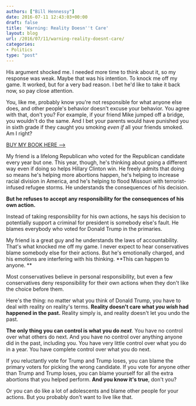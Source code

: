 ```yaml
---
authors: ["Bill Hennessy"]
date: 2016-07-11 12:43:03+00:00
draft: false
title: 'Warning: Reality Doesn''t Care'
layout: blog
url: /2016/07/11/warning-reality-doesnt-care/
categories:
- Politics
type: "post"
---
```


His argument shocked me. I needed more time to think about it, so my response was weak. Maybe that was his intention. To knock me off my game. It worked, but for a very bad reason. I bet he'd like to take it back now, so pay close attention.

You, like me, probably know you're not responsible for what anyone else does, and other people's behavior doesn't excuse your behavior. You agree with that, don't you? For example, if your friend Mike jumped off a bridge, you wouldn't do the same. And I bet your parents would have punished you in sixth grade if they caught you smoking _even if_ all your friends smoked. Am I right?



[BUY MY BOOK HERE -->](https://amzn.to/29CKIO5)



My friend is a lifelong Republican who voted for the Republican candidate every year but one. This year, though, he's thinking about going a different way even if doing so helps Hillary Clinton win. He freely admits that doing so means he's helping more abortions happen, he's helping to increase racial division in America, and he's helping to flood Missouri with terrorist-infused refugee storms. He understands the consequences of his decision.

**But he refuses to accept any responsibility for the consequences of his own action.**

Instead of taking responsibility for his own actions, he says his decision to potentially support a criminal for president is somebody else's fault. He blames everybody who voted for Donald Trump in the primaries.

My friend is a great guy and he understands the laws of accountability. That's what knocked me off my game. I never expect to hear conservatives blame somebody else for their actions. But he's emotionally charged, and his emotions are interfering with his thinking. **This can happen to anyone. **

Most conservatives believe in personal responsibility, but even a few conservatives deny responsibility for their own actions when they don't like the choice before them.

Here's the thing: no matter what you think of Donald Trump, you have to deal with reality on reality's terms. **Reality doesn't care what _you_ _wish_ had happened in the past.** Reality simply is, and reality doesn't let you undo the past.

**The only thing you can control is what you do _next_**. You have no control over what others do next. And you have no control over anything anyone did in the past, including you. You have very little control over what you do in a year. You have complete control over what you do next.

If you reluctantly vote for Trump and Trump loses, you can blame the primary voters for picking the wrong candidate. If you vote for anyone other than Trump and Trump loses, you can blame yourself for all the extra abortions that you helped perform. **And you know it's true**, don't you?

Or you can do like a lot of adolescents and blame other people for your actions. But you probably don't want to live like that.
